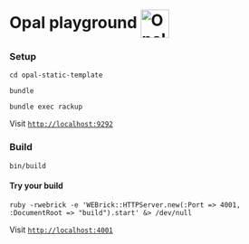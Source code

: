 <h1 align="left">
  Opal playground <img src="https://secure.gravatar.com/avatar/88298620949a6534d403da2e356c9339?s=420"
  align="center" title="Opal logo by Elia Schito" width="50" height="50" />
</h1>

### Setup
`cd opal-static-template`

`bundle`

`bundle exec rackup`

Visit [`http://localhost:9292`](http://localhost:9292)


### Build
`bin/build`

#### Try your build
`ruby -rwebrick -e 'WEBrick::HTTPServer.new(:Port => 4001, :DocumentRoot => "build").start' &> /dev/null`

Visit [`http://localhost:4001`](http://localhost:4001)
